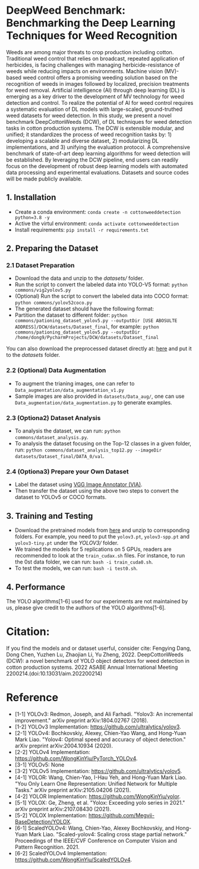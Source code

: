 # DeepWeed Benchmark: Benchmarking the Deep Learning Techniques for Weed Recognition
Weeds are among major threats to crop production including cotton. Traditional weed control that relies on broadcast, 
repeated application of herbicides, is facing challenges with managing herbicide-resistance of weeds while reducing impacts on environments. 
Machine vision (MV)-based weed control offers a promising weeding solution based on the recognition of weeds in images followed by localized, 
precision treatments for weed removal. Artificial intelligence (AI) through deep learning (DL) is emerging as a 
key driver to the development of MV technology for weed detection and control. To realize the potential of AI for weed control 
requires a systematic evaluation of DL models with large-scaled, ground-truthed weed datasets for weed detection. 
In this study, we present a novel benchmark DeepCottonWeeds (DCW), of DL techniques for weed detection tasks in cotton production systems. 
The DCW is extensible modular, and unified; it standardizes the process of weed recognition tasks by: 1) developing a scalable and diverse dataset, 2) modularizing DL implementations, and 3) unifying the evaluation protocol. 
A comprehensive benchmark of state-of-art deep learning algorithms for weed detection will be established. By leveraging the DCW pipeline, end users can readily focus on the development of robust deep learning models with automated data processing and experimental evaluations. 
Datasets and source codes will be made publicly available.


## 1. Installation
- Create a conda environment: `conda create -n cottonweeddetection python=3.8 -y`
- Active the virtul environment: `conda activate cottonweeddetection`
- Install requirements: `pip install -r requirements.txt`

## 2. Preparing the Dataset
### 2.1 Dataset Preparation
- Download the data and unzip to the *datasets/* folder.
- Run the script to convert the labeled data into YOLO-V5 format: `python commons/vig2yolov5.py`
- (Optional) Run the script to convert the labeled data into COCO format: `python commons/yolov52coco.py`
- The generated dataset should have the following format:
- Partition the dataset to different folder: `python commons/pationing_dataset_yolov5.py --outputDir [USE ABOSULTE ADDRESS]/DCW/datasets/Dataset_final`, for example:
`python commons/pationing_dataset_yolov5.py --outputDir /home/dong9/PycharmProjects/DCW/datasets/Dataset_final`

You can also download the preprocessed dataset directly at: [here](xx) and put it to the *datasets* folder.

### 2.2 (Optional) Data Augmentation
- To augment the trianing images, one can refer to `Data_augmentation/data_augmentation_v1.py`
- Sample images are also provided in `datasets/Data_aug/`, one can use `Data_augmentation/data_augmentation.py` to generate examples.

### 2.3 (Optiona2) Dataset Analysis
- To analysis the dataset, we can run: `python commons/dataset_analysis.py`.
- To analysis the dataset focusing on the Top-12 classes in a given folder, run: `python commons/dataset_analysis_top12.py --imageDir datasets/Dataset_final/DATA_0/val`.

### 2.4 (Optiona3) Prepare your Own Dataset 
- Label the dataset using [VGG Image Annotator (VIA)](https://www.robots.ox.ac.uk/~vgg/software/via/).
- Then transfer the dataset using the above two steps to convert the dataset to YOLOv5 or COCO formats.

## 3. Training and Testing
- Download the pretrained models from [here](https://drive.google.com/drive/folders/1s_72kdEM6N2J9uklgH8P30HnAcjFkJ1X?usp=sharing)
and unzip to corresponding folders. For example, you need to put the `yolov3.pt`, `yolov3-spp.pt` and `yolov3-tiny.pt` under the *YOLOV3/* folder.
- We trained the models for 5 replications on 5 GPUs, readers are recommended to look at the `train_cudax.sh` files. For instance, to run the 0st data folder, we can run:
`bash -i train_cuda0.sh`.
- To test the models, we can run: `bash -i test0.sh`.


## 4. Performance
The YOLO algorithms[1-6] used for our experiments are not maintained by us, please give credit to the authors of the YOLO algorithms[1-6].

# Citation:
If you find the models and or dataset userful, consider cite:
Fengying Dang, Dong Chen, Yuzhen Lu, Zhaojian Li, Yu Zheng, 2022. DeepCottonWeeds (DCW): a novel benchmark of YOLO object detectors for weed detection in cotton production systems. 2022 ASABE Annual International Meeting  2200214.(doi:10.13031/aim.202200214)


# Reference
- [1-1] YOLOv3: Redmon, Joseph, and Ali Farhadi. "Yolov3: An incremental improvement." arXiv preprint arXiv:1804.02767 (2018).
- [1-2] YOLOv3 Implementation: https://github.com/ultralytics/yolov3.
- [2-1] YOLOv4: Bochkovskiy, Alexey, Chien-Yao Wang, and Hong-Yuan Mark Liao. "Yolov4: Optimal speed and accuracy of object detection." arXiv preprint arXiv:2004.10934 (2020).
- [2-2] YOLOv4 Implementation: https://github.com/WongKinYiu/PyTorch_YOLOv4.
- [3-1] YOLOv5: None
- [3-2] YOLOv5 Implementation: https://github.com/ultralytics/yolov5.
- [4-1] YOLOR: Wang, Chien-Yao, I-Hau Yeh, and Hong-Yuan Mark Liao. "You Only Learn One Representation: Unified Network for Multiple Tasks." arXiv preprint arXiv:2105.04206 (2021).
- [4-2] YOLOR Implementation: https://github.com/WongKinYiu/yolor.
- [5-1] YOLOX: Ge, Zheng, et al. "Yolox: Exceeding yolo series in 2021." arXiv preprint arXiv:2107.08430 (2021).
- [5-2] YOLOX Implementation: https://github.com/Megvii-BaseDetection/YOLOX.
- [6-1] ScaledYOLOv4: Wang, Chien-Yao, Alexey Bochkovskiy, and Hong-Yuan Mark Liao. "Scaled-yolov4: Scaling cross stage partial network." Proceedings of the IEEE/CVF Conference on Computer Vision and Pattern Recognition. 2021.
- [6-2] ScaledYOLOv4 Implementation: https://github.com/WongKinYiu/ScaledYOLOv4.
